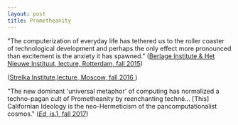 ```yaml
---
layout: post
title: Prometheanity
---
```


"The computerization of everyday life has tethered us to the roller coaster of technological development and perhaps the only effect more pronounced than excitement is the anxiety it has spawned." \([Berlage Institute &amp; Het Nieuwe Instituut, lecture, Rotterdam, fall 2015](http://www.theberlage.nl/events/details/2015_10_30_prometheanity)\)

\([Strelka Institute,lecture, Moscow, fall 2016 ](http://strelka.com/en/events/event/2016/09/02/guggenheim-curator-about-the-role-of-an-architect-in-digital-world)\)

"The new dominant 'universal metaphor' of computing has normalized a techno-pagan cult of Prometheanity by reenchanting techné... [This] Californian Ideology is the neo-Hermeticism of the pancomputationalist cosmos." \([_Ed_, is.1, fall 2017]()\)
